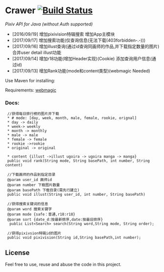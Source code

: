 Crawer [![Build Status](https:/github.com/woyumen4597/crawer)](https:/github.com/woyumen4597/crawer)
======
_Pixiv API for Java (without Auth supported)_


* [2016/09/19] 增加pixivision特辑搜索 增加App主模块
* [2017/09/17] 增加搜索功能(仅查询信息(无法下载(403forbidden-.-)))
* [2017/09/16] 增加illust查询(通过id查询同画师的作品,并下载指定数量的图片) 合并user detail illust功能
* [2017/09/14] 增加r18功能(增加Header实现)(Cookie) 添加查询用户信息(通过id)
* [2017/09/13] 增加Rank功能(mode和content类型)(webmagic Needed)

Use Maven for installing:


Requirements: [webmagic](https://webmagic.io)

### Docs:
 
 ~~~
  //获得每日排行榜的图片并下载
  * # mode: [day, week, month, male, female, rookie, orignal] 
  * day -> daily 
  * week-> weekly 
  * month -> monthly 
  * male -> male 
  * female -> female 
  * rookie ->rookie
  * original -> original
  
  * content {illust ->illust ugoira -> ugoira manga -> manga}
  public void rank(String mode, String basePath, int number, String content)
  ~~~
 
 ~~~	
  //下载画师的作品到指定目录
  @param user_id 画师id
  @param number 下载图片数量
  @param basePath 下载目录(需先行建立)
  public void illust(String user_id, int number, String basePath)
 ~~~

 ~~~
  //获得搜索关键词的信息
  @param word 搜索关键字
  @param mode {safe：普通,r18:r18}
  @param sort {date_d:按最新排序,date:按最旧排序}
   public List<Search> search(String word,String mode, String order);
  ~~~
 ~~~
  //获得pixivsion特辑id的图片
  public void pixivision(String id,String basePath,int number);
~~~

## License

Feel free to use, reuse and abuse the code in this project.
